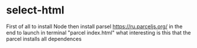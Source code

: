 # select-html
First of all to install Node
then install parsel https://ru.parceljs.org/
in the end to launch in terminal "parcel index.html"
what interesting is this that the parcel installs all dependences